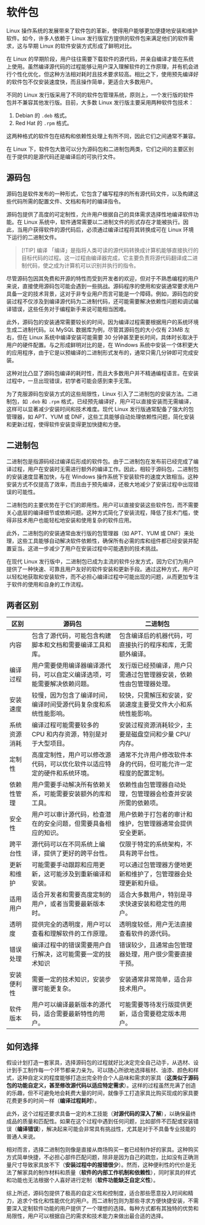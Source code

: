 # 软件包

Linux 操作系统的发展带来了软件包的革新，使得用户能够更加便捷地安装和维护软件。如今，许多人依赖于 Linux 发行版官方提供的软件包来满足他们的软件需求，这与早期 Linux 的软件安装方式形成了鲜明对比。

在 Linux 的早期阶段，用户往往需要下载软件的源代码，并亲自编译才能在系统上使用。虽然编译源代码的过程能够让用户深入理解软件的工作原理，并有机会进行个性化优化，但这种方法相对耗时且技术要求较高。相比之下，使用预先编译好的软件包不仅安装速度快，而且操作简单，更适合大多数用户。

不同的 Linux 发行版采用了不同的软件包管理系统，原则上，一个发行版的软件包并不兼容其他发行版。目前，大多数 Linux 发行版主要采用两种软件包技术：

1. Debian 的 `.deb` 格式。
2. Red Hat 的 `.rpm` 格式。

这两种格式的软件包在结构和依赖性处理上有所不同，因此它们之间通常不兼容。

在 Linux 下，软件包大致可以分为源码包和二进制包两类，它们之间的主要区别在于提供的是源代码还是编译后的可执行文件。

## 源码包

源码包是软件发布的一种形式，它包含了编写程序的所有源代码文件，以及构建这些代码所需的配置文件、文档和有时的编译指令。

源码包提供了高度的可定制性，允许用户根据自己的具体需求选择性地编译软件功能。在 Linux 系统中，软件通常需要以二进制文件的形式存在才能被执行。因此，当用户获得软件的源代码后，必须通过编译过程将其转换成可在 Linux 环境下运行的二进制文件。

> [!TIP] 编译
> 「编译」是指将人类可读的源代码转换成计算机能够直接执行的目标代码的过程。这一过程由编译器完成，它主要负责将源代码翻译成二进制代码，使之成为计算机可以识别并执行的指令。

尽管源码包因其免费和开源的特性而受到开发者的欢迎，但对于不熟悉编程的用户来说，直接使用源码包可能会遇到一些挑战。源码程序的使用和安装通常要求用户具备一定的技术背景，这对于非专业用户而言可能是一个障碍。例如，源码包的安装过程不仅涉及到编译源代码为二进制代码，还可能需要解决依赖性问题和调试编译错误，这些任务对于编程新手来说可能相当困难。

此外，源码包的安装通常需要较长的时间，因为编译过程需要根据用户的系统环境生成二进制代码。以 MySQL 数据库为例，尽管其源码包的大小仅有 23MB 左右，但在 Linux 系统中编译安装可能需要 30 分钟甚至更长时间，具体时长取决于用户的硬件配置。与之形成鲜明对比的是，在 Windows 系统中安装一个体积更大的应用程序，由于它是以预编译的二进制形式发布的，通常只需几分钟即可完成安装。

这种对比凸显了源码包编译的耗时性，而且大多数用户并不精通编程语言。在安装过程中，一旦出现错误，初学者可能会感到束手无策。

为了克服源码包安装方式的这些局限性，Linux 引入了二进制包的安装方法。二进制包，如 `.deb` 和 `.rpm` 格式，已经预先编译好，用户可以直接安装而无需编译，这样可以显著减少安装时间和技术难度。现代 Linux 发行版通常配备了强大的包管理器，如 APT、YUM 或 DNF，这些工具能够自动处理依赖性问题，简化安装和更新过程，使得软件安装变得更加快捷和方便。

## 二进制包

二进制包是指源码经过编译后形成的软件包。由于二进制包在发布前已经完成了编译过程，用户在安装时无需进行额外的编译工作。因此，相较于源码包，二进制包的安装速度显著加快，与在 Windows 操作系统下安装软件的速度大致相当。这种安装方式不仅提高了效率，而且由于预先编译，还极大地减少了安装过程中出现错误的可能性。

二进制包的主要优势在于它们的即用性。用户可以直接安装这些软件包，而不需要关心底层的编译细节或依赖问题。这种方式简化了安装流程，降低了技术门槛，使得非技术用户也能轻松地安装和使用复杂的软件应用。

此外，二进制包的安装通常由发行版的包管理器（如 APT、YUM 或 DNF）来处理，这些工具能够自动解决软件依赖性，确保所有必需的库和组件都已经安装并配置妥当。这进一步减少了用户在安装过程中可能遇到的技术挑战。

在现代 Linux 发行版中，二进制包已成为主流的软件分发方式，因为它们为用户提供了一种快速、可靠且用户友好的软件安装和更新手段。通过这种方式，用户可以轻松地获取和安装软件，而不必担心编译过程中可能出现的问题，从而更加专注于软件的使用和自身的工作流程。

## 两者区别

| 区别         | 源码包                                                                   | 二进制包                                                           |
| ------------ | ------------------------------------------------------------------------ | ------------------------------------------------------------------ |
| 内容         | 包含了源代码，可能包含构建脚本和文档和需要编译工具和库。                 | 包含编译后的机器代码，可直接执行的程序和库，无需额外编译。         |
| 编译过程     | 用户需要使用编译器编译源代码，可以自定义编译选项，可能需要解决依赖问题。 | 发行版已经预编译，用户只需通过包管理器安装，依赖性由包管理器处理。 |
| 安装速度     | 较慢，因为包含了编译时间，编译时间受源代码复杂度和系统性能影响。         | 较快，只需解压和安装，安装速度主要受文件大小和系统性能影响。       |
| 系统资源消耗 | 编译过程可能需要较多的 CPU 和内存资源，特别是对于大型项目。              | 安装过程资源消耗较少，主要是磁盘空间和少量 CPU/内存。              |
| 定制性       | 高度定制性，用户可以修改源代码，可以优化软件以适应特定的硬件和系统环境。 | 通常不允许用户修改软件本身的代码，但可能允许一定程度的配置定制。   |
| 依赖性管理   | 用户需要手动解决所有依赖关系，可能需要安装额外的库和工具。               | 依赖性由包管理器自动处理，包管理器会检查并安装所需的依赖项。       |
| 安全性       | 用户可以审计源代码，检查潜在的安全问题，但需要具备相应的知识。           | 用户依赖于打包者的审计和维护，包管理器通常会提供安全更新。         |
| 跨平台性     | 源代码可以在不同系统上编译，提供了更好的跨平台性。                       | 仅限于特定的系统架构，不具有跨平台性。                             |
| 更新和维护   | 可能需要手动跟踪和应用更新，这可能涉及到重新编译和安装。                 | 可以通过包管理器方便地更新和维护了，包管理器会处理更新和升级。     |
| 适用用户     | 适合开发者和需要高度定制的用户，或者当需要最新版本时。                   | 适合大多数用户，特别是寻求快速安装和稳定性的用户。                 |
| 透明度       | 提供完全的透明度，用户可以查看和理解软件的工作原理。                     | 透明度较低，用户无法直接查看软件的源代码。                         |
| 错误处理     | 编译过程中的错误需要用户自行解决，这可能需要一定的技术知识               | 错误较少，且通常由包管理器处理，用户很少需要直接干预。             |
| 安装便利性   | 需要一定的技术知识，安装步骤可能更复杂。                                 | 安装通常非常简单，适合非技术用户。                                 |
| 软件版本     | 用户可以编译最新版本的源代码，适合需要最新特性的用户。                   | 可能需要等待发行版提供更新，适合需要稳定版本用户。                |

## 如何选择

假设计划打造一套家具，选择源码包的过程就好比决定完全自己动手，从选材、设计到手工制作每一个环节都亲力亲为。可以随心所欲地选择板材、油漆、颜色和样式，这种自定义的程度能够打造出完全符合个人品味和需求的家具（**这类似于源码包的功能自定义，甚至修改源代码以适应特定需求**）。这样的过程虽然充满了创造的乐趣，但不可避免地会耗费大量的时间，就像手工打造家具比购买现成的家具要花费更多的时间一样（**编译过程耗时**）。

此外，这个过程还要求具备一定的木工技能（**对源代码的深入了解**），以确保最终成品的质量和匹配性。如果在这个过程中遇到任何问题，比如部件不匹配或安装错误（**编译错误**），解决起来可能会非常具有挑战性，尤其是对于不具备专业技能的普通人来说。

相对而言，选择二进制包则像是直接从商场购买一套已经制作好的家具。这种购买方式简单快捷，不必担心部件匹配问题，除非是因为自己的疏忽，比如没有正确测量尺寸导致家具放不下（**安装过程中的报错很少**）。然而，这种便利性的代价是无法了解家具的制作材料和质量（**软件的内部工作机制和依赖性**），同时家具的样式和功能也无法根据个人喜好进行定制（**软件功能缺乏自定义性**）。

综上所述，源码包提供了极高的自定义性和控制度，适合那些愿意投入时间和精力，追求个性化和性能优化的用户。而二进制包则为那些寻求方便快捷安装，不需要深入定制软件功能的用户提供了一个理想的选择。每种方式都有其独特的优势和局限性，用户可以根据自己的需求和技术能力来做出最合适的选择。
